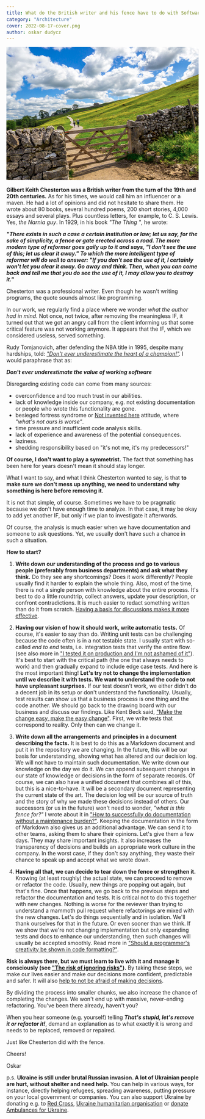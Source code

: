 ```yaml
---
title: What do the British writer and his fence have to do with Software Architecture?
category: "Architecture"
cover: 2022-08-17-cover.png
author: oskar dudycz
---
```


![cover](2022-08-17-cover.png)

**Gilbert Keith Chesterton was a British writer from the turn of the 19th and 20th centuries.** As for his times, we would call him an influencer or a maven. He had a lot of opinions and did not hesitate to share them. He wrote about 80 books, several hundred poems, 200 short stories, 4,000 essays and several plays. Plus countless letters, for example, to C. S. Lewis. Yes, _the Narnia guy_. In 1929, in his book _"The Thing "_, he wrote:

**_"There exists in such a case a certain institution or law; let us say, for the sake of simplicity, a fence or gate erected across a road. The more modern type of reformer goes gaily up to it and says, "I don't see the use of this; let us clear it away." To which the more intelligent type of reformer will do well to answer: "If you don't see the use of it, I certainly won't let you clear it away. Go away and think. Then, when you can come back and tell me that you do see the use of it, I may allow you to destroy it."_**

Chesterton was a professional writer. Even though he wasn't writing programs, the quote sounds almost like programming.

In our work, we regularly find a place where we wonder _what the author had in mind_. Not once, not twice, after removing the meaningless IF, it turned out that we got an angry call from the client informing us that some critical feature was not working anymore. It appears that the IF, which we considered useless, served something.

Rudy Tomjanovich, after defending the NBA title in 1995, despite many hardships, told: _["Don't ever underestimate the heart of a champion!"](https://www.youtube.com/watch?v=dTyP7I8X4UY)._ I would paraphrase that as: 

**_Don't ever underestimate the value of working software_**

Disregarding existing code can come from many sources:

- overconfidence and too much trust in our abilities.
- lack of knowledge inside our company, e.g. not existing documentation or people who wrote this functionality are gone.
- besieged fortress syndrome or [Not invented here](https://en.wikipedia.org/wiki/Not_invented_here) attitude, where _"what's not ours is worse"_.
- time pressure and insufficient code analysis skills.
- lack of experience and awareness of the potential consequences.
- laziness.
- shedding responsibility based on "it's not me, it's my predecessors!"

**Of course, I don't want to play a symmetrist.** The fact that something has been here for years doesn't mean it should stay longer.  

What I want to say, and what I think Chesterton wanted to say, is that **to make sure we don't mess up anything, we need to understand why something is here before removing it.**

It is not that simple, of course. Sometimes we have to be pragmatic because we don't have enough time to analyze. In that case, it may be okay to add yet another IF, but only if we plan to investigate it afterwards.

Of course, the analysis is much easier when we have documentation and someone to ask questions. Yet, we usually don't have such a chance in such a situation. 

**How to start?**

1. **Write down our understanding of the process and go to various people (preferably from business departments) and ask what they think.** Do they see any shortcomings? Does it work differently? People usually find it harder to explain the whole thing. Also, most of the time, there is not a single person with knowledge about the entire process. It's best to do a little roundtrip, collect answers, update your description, or confront contradictions. It is much easier to redact something written than do it from scratch. [Having a basis for discussions makes it more effective](/pl/fifteen_tips_on_how_to_run_meetings_effectively/).

2. **Having our vision of how it should work, write automatic tests.** Of course, it's easier to say than do. Writing unit tests can be challenging because the code often is in a not testable state. I usually start with so-called _end to end_ tests, i.e. integration tests that verify the entire flow. (see also more in ["I tested it on production and I'm not ashamed of it"](/pl/i_tested_on_production/)). It's best to start with the critical path (the one that always needs to work) and then gradually expand to include edge case tests. And here is the most important thing! **Let's try not to change the implementation until we describe it with tests. We want to understand the code to not have unpleasant surprises.** If our test doesn't work, we either didn't do a decent job in its setup or don't understand the functionality. Usually, test results can show us that a business process is one thing and the code another. We should go back to the drawing board with our business and discuss our findings. Like Kent Beck said, ["Make the change easy, make the easy change"](https://www.youtube.com/watch?v=3gib0hKYjB0). First, we write tests that correspond to reality. Only then can we change it.

3. **Write down all the arrangements and principles in a document describing the facts.** It is best to do this as a Markdown document and put it in the repository we are changing. In the future, this will be our basis for understanding, showing what has altered and our decision log. We will not have to maintain such documentation. We write down our knowledge on the day we do it. We can append subsequent changes in our state of knowledge or decisions in the form of separate records. Of course, we can also have a unified document that combines all of this, but this is a nice-to-have. It will be a secondary document representing the current state of the art. The decision log will be our source of truth and the story of why we made these decisions instead of others. Our successors (or us in the future) won't need to wonder, _"what is this fence for?"_ I wrote about it in ["How to successfully do documentation without a maintenance burden?"](/pl/how_to_successfully_do_documentation_without_maintenance_burden/). Keeping the documentation in the form of Markdown also gives us an additional advantage. We can send it to other teams, asking them to share their opinions. Let's give them a few days. They may share important insights. It also increases the transparency of decisions and builds an appropriate work culture in the company. In the worst case, if they don't say anything, they waste their chance to speak up and accept what we wrote down.

4. **Having all that, we can decide to tear down the fence or strengthen it.** Knowing (at least roughly) the actual state, we can proceed to remove or refactor the code. Usually, new things are popping out again, but that's fine. Once that happens, we go back to the previous steps and refactor the documentation and tests. It is critical not to do this together with new changes. Nothing is worse for the reviewer than trying to understand a mammoth pull request where refactorings are mixed with the new changes. Let's do things sequentially and in isolation. We'll thank ourselves for that in the future. Or even sooner than we think. If we show that we're not changing implementation but only expanding tests and docs to enhance our understanding, then such changes will usually be accepted smoothly. Read more in ["Should a programmer's creativity be shown in code formatting?"](/pl/should_programmers_productivity_be_shown_in_code_formatting/).

**Risk is always there, but we must learn to live with it and manage it consciously (see ["The risk of ignoring risks"](/pl/the_risk_of_ignoring_risks/)).** By taking these steps, we make our lives easier and make our decisions more confident, predictable and safer. It will also [help to not be afraid of making decisions](/pl/why_are_we_afraid_of_our_decisions/).

By dividing the process into smaller chunks, we also increase the chance of completing the changes. We won't end up with massive, never-ending refactoring. You've been there already, haven't you?

When you hear someone (e.g. yourself) telling **_That's stupid, let's remove it or refactor it!_**, demand an explanation as to what exactly it is wrong and needs to be replaced, removed or repaired. 

Just like Chesterton did with the fence.

Cheers!

Oskar

p.s. **Ukraine is still under brutal Russian invasion. A lot of Ukrainian people are hurt, without shelter and need help.** You can help in various ways, for instance, directly helping refugees, spreading awareness, putting pressure on your local government or companies. You can also support Ukraine by donating e.g. to [Red Cross](https://www.icrc.org/en/donate/ukraine), [Ukraine humanitarian organisation](https://savelife.in.ua/en/donate/) or [donate Ambulances for Ukraine](https://www.gofundme.com/f/help-to-save-the-lives-of-civilians-in-a-war-zone).
